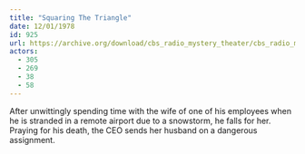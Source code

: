 ```yaml
---
title: "Squaring The Triangle"
date: 12/01/1978
id: 925
url: https://archive.org/download/cbs_radio_mystery_theater/cbs_radio_mystery_theater-0901-0950.zip/cbs_radio_mystery_theater-0901-0950%2Fcbsrmt_0925_squaring_the_triangle.mp3
actors:
  - 305
  - 269
  - 38
  - 58
---
```

After unwittingly spending time with the wife of one of his employees when he is stranded in a remote airport due to a snowstorm, he falls for her. Praying for his death, the CEO sends her husband on a dangerous assignment.